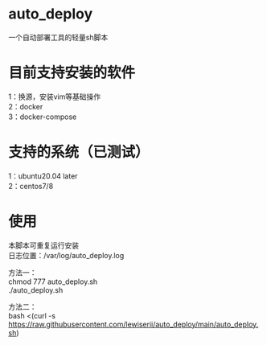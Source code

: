 # auto_deploy

一个自动部署工具的轻量sh脚本


# 目前支持安装的软件

1：换源，安装vim等基础操作</br>
2：docker</br>
3：docker-compose</br>


# 支持的系统（已测试）

1：ubuntu20.04 later</br>
2：centos7/8</br>


# 使用

本脚本可重复运行安装</br>
日志位置：/var/log/auto_deploy.log

方法一：</br>
chmod 777 auto_deploy.sh</br>
./auto_deploy.sh


方法二：</br>
bash <(curl -s https://raw.githubusercontent.com/lewiserii/auto_deploy/main/auto_deploy.sh)
